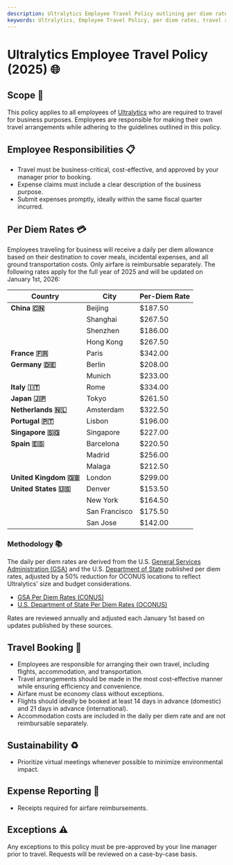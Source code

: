 ```yaml
---
description: Ultralytics Employee Travel Policy outlining per diem rates, responsibilities, booking procedures, sustainability practices, and expense reporting guidelines for 2025.
keywords: Ultralytics, Employee Travel Policy, per diem rates, travel responsibilities, airfare, expense reporting, sustainability, business travel
---
```


# Ultralytics Employee Travel Policy (2025) 🌐

## Scope 📌

This policy applies to all employees of [Ultralytics](https://www.ultralytics.com/) who are required to travel for business purposes. Employees are responsible for making their own travel arrangements while adhering to the guidelines outlined in this policy.

## Employee Responsibilities 📋

- Travel must be business-critical, cost-effective, and approved by your manager prior to booking.
- Expense claims must include a clear description of the business purpose.
- Submit expenses promptly, ideally within the same fiscal quarter incurred.

## Per Diem Rates 💳

Employees traveling for business will receive a daily per diem allowance based on their destination to cover meals, incidental expenses, and all ground transportation costs. Only airfare is reimbursable separately. The following rates apply for the full year of 2025 and will be updated on January 1st, 2026:

| Country               | City          | Per-Diem Rate |
| --------------------- | ------------- |---------------|
| **China 🇨🇳**          | Beijing       | $187.50       |
|                       | Shanghai      | $267.50       |
|                       | Shenzhen      | $186.00       |
|                       | Hong Kong     | $267.50       |
| **France 🇫🇷**         | Paris         | $342.00       |
| **Germany 🇩🇪**        | Berlin        | $208.00       |
|                       | Munich        | $233.00       |
| **Italy 🇮🇹**          | Rome          | $334.00       |
| **Japan 🇯🇵**          | Tokyo         | $261.50       |
| **Netherlands 🇳🇱**    | Amsterdam     | $322.50       |
| **Portugal 🇵🇹**       | Lisbon        | $196.00       |
| **Singapore 🇸🇬**      | Singapore     | $227.00       |
| **Spain 🇪🇸**          | Barcelona     | $220.50       |
|                       | Madrid        | $256.00       |
|                       | Malaga        | $212.50       |
| **United Kingdom 🇬🇧** | London        | $299.00       |
| **United States 🇺🇸**  | Denver        | $153.50       |
|                       | New York      | $164.50       |
|                       | San Francisco | $175.50       |
|                       | San Jose      | $142.00       |

### Methodology 📚

The daily per diem rates are derived from the U.S. [General Services Administration (GSA)](https://www.gsa.gov/) and the U.S. [Department of State](https://www.state.gov/) published per diem rates, adjusted by a 50% reduction for OCONUS locations to reflect Ultralytics' size and budget considerations.

- [GSA Per Diem Rates (CONUS)](https://www.gsa.gov/travel/plan-book/per-diem-rates)
- [U.S. Department of State Per Diem Rates (OCONUS)](https://allowances.state.gov/web920/per_diem.asp)

Rates are reviewed annually and adjusted each January 1st based on updates published by these sources.

## Travel Booking 🛫

- Employees are responsible for arranging their own travel, including flights, accommodation, and transportation.
- Travel arrangements should be made in the most cost-effective manner while ensuring efficiency and convenience.
- Airfare must be economy class without exceptions.
- Flights should ideally be booked at least 14 days in advance (domestic) and 21 days in advance (international).
- Accommodation costs are included in the daily per diem rate and are not reimbursable separately.

## Sustainability ♻️

- Prioritize virtual meetings whenever possible to minimize environmental impact.

## Expense Reporting 🧾

- Receipts required for airfare reimbursements.

## Exceptions ⚠️

Any exceptions to this policy must be pre-approved by your line manager prior to travel. Requests will be reviewed on a case-by-case basis.
